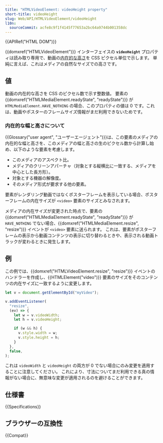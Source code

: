 ```yaml
---
title: "HTMLVideoElement: videoHeight property"
short-title: videoHeight
slug: Web/API/HTMLVideoElement/videoHeight
l10n:
  sourceCommit: acfe8c9f1f4145f77653a2bc64a9744b001358dc
---
```


{{APIRef("HTML DOM")}}

{{domxref("HTMLVideoElement")}} インターフェイスの **`videoHeight`** プロパティは読み取り専用で、動画の[内在的な高さ](#内在的な幅と高さについて)を CSS ピクセル単位で示します。
単純に言えば、これはメディアの自然なサイズでの高さです。

## 値

動画の内在的な高さを CSS のピクセル数で示す整数値。
要素の {{domxref("HTMLMediaElement.readyState", "readyState")}} が `HTMLMediaElement.HAVE_NOTHING` の場合、このプロパティの値は 0 です。これは、動画やポスターのフレームサイズ情報がまだ利用できないためです。

### 内在的な幅と高さについて

{{Glossary("user agent", "ユーザーエージェント")}}は、この要素のメディアの内在的な幅と高さを、このメディアの幅と高さの生のピクセル数から計算し始め、以下のような要素を考慮します。

- このメディアのアスペクト比。
- メディアのクリーンアパーチャ（対象とする縦横比に一致する、メディアを中心とした長方形）。
- 対象とする機器の解像度。
- そのメディア形式が要求する他の要素。

要素がレンダリング動画ではなくポスターフレームを表示している場合、ポスターフレームの内在サイズが `<video>` 要素のサイズとみなされます。

メディアの内在サイズが変更された時点で、要素の {{domxref("HTMLMediaElement.readyState", "readyState")}} が `HAVE_NOTHING` でない場合、{{domxref("HTMLMediaElement.resize", "resize")}} イベントが `<video>` 要素に送られます。
これは、要素がポスターフレームの表示から動画コンテンツの表示に切り替わるときや、表示される動画トラックが変わるときに発生します。

## 例

この例では、{{domxref("HTMLVideoElement.resize", "resize")}} イベントのハンドラーを作成し、{{HTMLElement("video")}} 要素のサイズをそのコンテンツの内在サイズに一致するように変更します。

```js
let v = document.getElementById("myVideo");

v.addEventListener(
  "resize",
  (ev) => {
    let w = v.videoWidth;
    let h = v.videoHeight;

    if (w && h) {
      v.style.width = w;
      v.style.height = h;
    }
  },
  false,
);
```

これは `videoWidth` と `videoHeight` の両方が 0 でない場合にのみ変更を適用することに注意してください。
これにより、寸法についてまだ利用できる真の情報がない場合に、無意味な変更が適用されるのを避けることができます。

## 仕様書

{{Specifications}}

## ブラウザーの互換性

{{Compat}}
